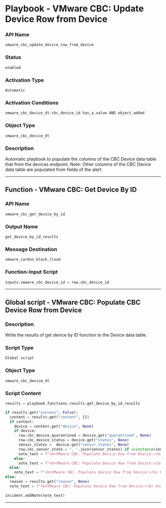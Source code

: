 <!--
    DO NOT MANUALLY EDIT THIS FILE
    THIS FILE IS AUTOMATICALLY GENERATED WITH resilient-sdk codegen
    Generated with resilient-sdk v52.0.0.0.927
-->

# Playbook - VMware CBC: Update Device Row from Device

### API Name
`vmware_cbc_update_device_row_from_device`

### Status
`enabled`

### Activation Type
`Automatic`

### Activation Conditions
`vmware_cbc_device_dt.cbc_device_id has_a_value AND object_added`

### Object Type
`vmware_cbc_device_dt`

### Description
Automatic playbook to populate the columns of the CBC Device data table that from the devices endpoint. Note: Other columns of the CBC Device data table are populated from fields of the alert.


---
## Function - VMware CBC: Get Device By ID

### API Name
`vmware_cbc_get_device_by_id`

### Output Name
`get_device_by_id_results`

### Message Destination
`vmware_carbon_black_cloud`

### Function-Input Script
```python
inputs.vmware_cbc_device_id = row.cbc_device_id
```

---

## Global script - VMware CBC: Populate CBC Device Row from Device

### Description
Write the results of get device by ID function to the Device data table.

### Script Type
`Global script`

### Object Type
`vmware_cbc_device_dt`

### Script Content
```python
results = playbook.functions.results.get_device_by_id_results

if results.get("success", False):
  content = results.get("content", {})
  if content:
    device = content.get("device", None)
    if device:
      row.cbc_device_quarantined = device.get("quarantined", None)
      row.cbc_device_status = device.get("status", None)
      sensor_states =  device.get("sensor_states", None) 
      row.cbc_sensor_state = ", ".join(sensor_states) if isinstance(sensor_states, list) else None
      note_text = f"<b>VMware CBC: Populate Device Row from Device:</b> Update complete."
    else:
      note_text = f"<b>VMware CBC: Populate Device Row from Device:</b> Unable to get device data to update CBC Device data table."
  else:
    note_text = f"<b>VMware CBC: Populate Device Row from Device:</b> Unable to get device data to update CBC Device data table - no content."
else:
  reason = results.get("reason", None)
  note_text = f"<b>VMware CBC: Populate Device Row from Device:</b> Unable to get device data to update CBC Device data table.<br> reason: {reason}"
  
incident.addNote(note_text)

```

---

